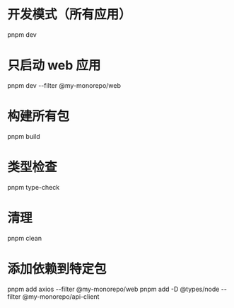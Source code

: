 # 开发模式（所有应用）
pnpm dev

# 只启动 web 应用
pnpm dev --filter @my-monorepo/web

# 构建所有包
pnpm build

# 类型检查
pnpm type-check

# 清理
pnpm clean

# 添加依赖到特定包
pnpm add axios --filter @my-monorepo/web
pnpm add -D @types/node --filter @my-monorepo/api-client